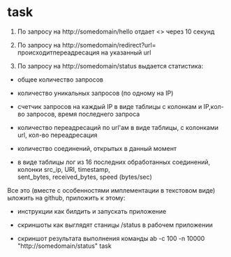 task
====
1. По запросу на http://somedomain/hello отдает <<Hello World>> через 10 секунд

2. По запросу на http://somedomain/redirect?url=<url> происходитпереадресация на указанный url

3. По запросу на http://somedomain/status выдается статистика:

 - общее количество запросов

 - количество уникальных запросов (по одному на IP)

 - счетчик запросов на каждый IP в виде таблицы с колонкам и IP,кол-во запросов, время последнего запроса

 - количество переадресаций по url'ам  в виде таблицы, с колонками url, кол-во переадресация

 - количество соединений, открытых в данный момент

 - в виде таблицы лог из 16 последних обработанных соединений, колонки
  src_ip, 
  URI, 
  timestamp,  
  sent_bytes,
  received_bytes,
  speed (bytes/sec)


Все это (вместе с особенностями имплементации в текстовом виде) ыложить на github, приложить к этому:

- инструкции как билдить и запускать приложение

- скриншоты как выглядят станицы /status в рабочем приложении

- скриншот результата выполнения команды ab -c 100 -n 10000 "http://somedomain/status"
task
